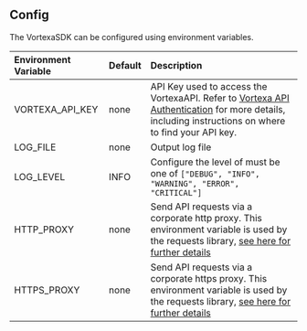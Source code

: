 ## Config

The VortexaSDK can be configured using environment variables.

| Environment Variable  | Default                         | Description              |
|:----------------------|:--------------------------------|:-------------------------|
| VORTEXA_API_KEY       | none                            | API Key used to access the VortexaAPI. Refer to [Vortexa API Authentication](https://docs.vortexa.com/reference/intro-authentication) for more details, including instructions on where to find your API key.|
| LOG_FILE              | none                            | Output log file          |
| LOG_LEVEL             | INFO                            | Configure the level of must be one of `["DEBUG", "INFO", "WARNING", "ERROR", "CRITICAL"]` |
| HTTP_PROXY            | none                            | Send API requests via a corporate http proxy. This environment variable is used by the requests library, [see here for further details](https://requests.readthedocs.io/en/master/user/advanced/#proxies) |
| HTTPS_PROXY           | none                            | Send API requests via a corporate https proxy. This environment variable is used by the requests library, [see here for further details](https://requests.readthedocs.io/en/master/user/advanced/#proxies) |
